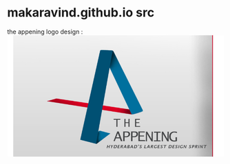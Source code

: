 makaravind.github.io src
===================
the appening logo design :
<img src="logo.png" 
alt="the-appening logo" />